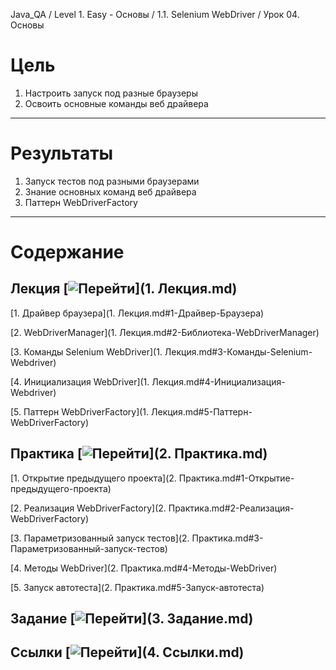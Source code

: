 Java_QA / Level 1. Easy - Основы / 1.1. Selenium WebDriver / Урок 04. Основы

# Цель

1. Настроить запуск под разные браузеры
2. Освоить основные команды веб драйвера

***

# Результаты 

1. Запуск тестов под разными браузерами
2. Знание основных команд веб драйвера
3. Паттерн WebDriverFactory

***

# Содержание

## Лекция [![Перейти](https://img.shields.io/badge/-%D0%9F%D0%B5%D1%80%D0%B5%D0%B9%D1%82%D0%B8-blue)](1. Лекция.md)
           
[1. Драйвер браузера](1. Лекция.md#1-Драйвер-Браузера)

[2. WebDriverManager](1. Лекция.md#2-Библиотека-WebDriverManager)

[3. Команды Selenium WebDriver](1. Лекция.md#3-Команды-Selenium-Webdriver)

[4. Инициализация WebDriver](1. Лекция.md#4-Инициализация-Webdriver)

[5. Паттерн WebDriverFactory](1. Лекция.md#5-Паттерн-WebDriverFactory)

## Практика [![Перейти](https://img.shields.io/badge/-%D0%9F%D0%B5%D1%80%D0%B5%D0%B9%D1%82%D0%B8-blue)](2. Практика.md)

[1. Открытие предыдущего проекта](2. Практика.md#1-Открытие-предыдущего-проекта)

[2. Реализация WebDriverFactory](2. Практика.md#2-Реализация-WebDriverFactory)

[3. Параметризованный запуск тестов](2. Практика.md#3-Параметризованный-запуск-тестов)

[4. Методы WebDriver](2. Практика.md#4-Методы-WebDriver)

[5. Запуск автотеста](2. Практика.md#5-Запуск-автотеста)

## Задание [![Перейти](https://img.shields.io/badge/-%D0%9F%D0%B5%D1%80%D0%B5%D0%B9%D1%82%D0%B8-blue)](3. Задание.md)

## Ссылки [![Перейти](https://img.shields.io/badge/-%D0%9F%D0%B5%D1%80%D0%B5%D0%B9%D1%82%D0%B8-blue)](4. Ссылки.md)